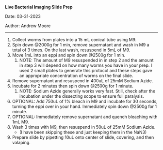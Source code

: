 ﻿
**Live Bacterial Imaging Slide Prep**

Date: 03-31-2023

Author: Andrew Moore

--- 

1. Collect worms from plates into a 15 mL conical tube using M9.
1. Spin down @2000g for 1 min, remove supernatant and wash in M9 a total of 3 times. On the last wash, resuspend in 5mL of M9. 
1. Move 1mL into an eppi and spin down @2500g for 1 min.
   1. NOTE: The amount of M9 resuspended in in step 2 and the amount in step 3 will depend on how many worms you have in your prep. I used 2 small plates to generate this protocol and these steps gave an appropriate concentration of worms on the final slide. 
1. Remove supernatant and resuspend in 400uL of 25mM Sodium Azide. 
1. Incubate for 2 minutes then spin down @2500g for 1 minute. 
   1. NOTE: Sodium Azide generally works very fast. Still, check after the incubation under the dissecting scope to ensure full paralysis. 
1. OPTIONAL: Add 750uL of 1% bleach in M9 and incubate for 30 seconds, turning the eppi over in your hand. Immediately spin down @2500g for 1 minute.
1. OPTIONAL: Immediately remove supernatant and quench bleaching with 1mL M9. 
1. Wash 3 times with M9, then resuspend in 50uL of 25mM Sodium Azide.
   - (I have been skipping these and just keeping them in the NaN3)
1. Prepare slide by pipetting 10uL onto center of slide, covering, and then valaping. 
